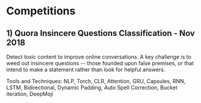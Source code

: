 # Competitions

## 1) Quora Insincere Questions Classification - Nov 2018
Detect toxic content to improve online conversations. A key challenge is to weed out insincere questions -- those founded upon false premises, or that intend to make a statement rather than look for helpful answers.

Tools and Techniques: NLP, Torch, CLR, Attention, GRU, Capsules, RNN, LSTM, Bidirectional, Dynamic Padding, Auto Spell Correction, Bucket iteration, DeepMoji  

